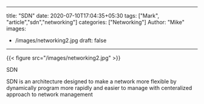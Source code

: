 
---
title: "SDN"
date: 2020-07-10T17:04:35+05:30
tags: ["Mark", "article","sdn","networking"]
categories: ["Networking"]
Author: "Mike"
images:
  - /images/networking2.jpg
draft: false
---

{{< figure src="/images/networking2.jpg" >}}

SDN

SDN is an architecture designed to make a network more flexible by dynamically program more rapidly and easier to manage with centeralized approach to network management
